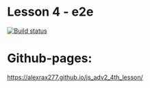 # Lesson 4 - e2e

[![Build status](https://ci.appveyor.com/api/projects/status/ghmb9db9py7y84rf?svg=true)](https://ci.appveyor.com/project/AlexRax277/js-adv2-4th-lesson)

# Github-pages:
https://alexrax277.github.io/js_adv2_4th_lesson/